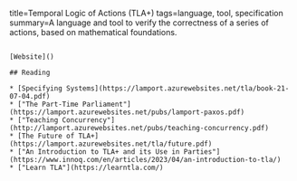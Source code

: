 title=Temporal Logic of Actions (TLA+)
tags=language, tool, specification
summary=A language and tool to verify the correctness of a series of actions, based on mathematical foundations.
~~~~~~

[Website]()

## Reading

* [Specifying Systems](https://lamport.azurewebsites.net/tla/book-21-07-04.pdf)
* ["The Part-Time Parliament"](https://lamport.azurewebsites.net/pubs/lamport-paxos.pdf)
* ["Teaching Concurrency"](http://lamport.azurewebsites.net/pubs/teaching-concurrency.pdf)
* [The Future of TLA+](https://lamport.azurewebsites.net/tla/future.pdf)
* ["An Introduction to TLA+ and its Use in Parties"](https://www.innoq.com/en/articles/2023/04/an-introduction-to-tla/)
* ["Learn TLA"](https://learntla.com/)


